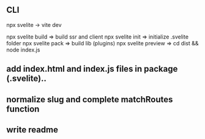 ## CLI

npx svelite -> vite dev

npx svelite build => build ssr and client
npx svelite init => initialize .svelite folder
npx svelite pack => build lib (plugins)
npx svelite preview => cd dist && node index.js



## add index.html and index.js files in package (.svelite)..

## normalize slug and complete matchRoutes function

## write readme
